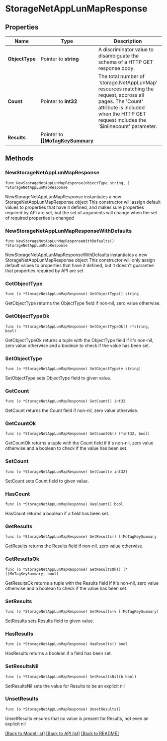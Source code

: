 # StorageNetAppLunMapResponse

## Properties

Name | Type | Description | Notes
------------ | ------------- | ------------- | -------------
**ObjectType** | Pointer to **string** | A discriminator value to disambiguate the schema of a HTTP GET response body. | 
**Count** | Pointer to **int32** | The total number of &#39;storage.NetAppLunMap&#39; resources matching the request, accross all pages. The &#39;Count&#39; attribute is included when the HTTP GET request includes the &#39;$inlinecount&#39; parameter. | [optional] 
**Results** | Pointer to [**[]MoTagKeySummary**](mo.TagKeySummary.md) |  | [optional] 

## Methods

### NewStorageNetAppLunMapResponse

`func NewStorageNetAppLunMapResponse(objectType string, ) *StorageNetAppLunMapResponse`

NewStorageNetAppLunMapResponse instantiates a new StorageNetAppLunMapResponse object
This constructor will assign default values to properties that have it defined,
and makes sure properties required by API are set, but the set of arguments
will change when the set of required properties is changed

### NewStorageNetAppLunMapResponseWithDefaults

`func NewStorageNetAppLunMapResponseWithDefaults() *StorageNetAppLunMapResponse`

NewStorageNetAppLunMapResponseWithDefaults instantiates a new StorageNetAppLunMapResponse object
This constructor will only assign default values to properties that have it defined,
but it doesn't guarantee that properties required by API are set

### GetObjectType

`func (o *StorageNetAppLunMapResponse) GetObjectType() string`

GetObjectType returns the ObjectType field if non-nil, zero value otherwise.

### GetObjectTypeOk

`func (o *StorageNetAppLunMapResponse) GetObjectTypeOk() (*string, bool)`

GetObjectTypeOk returns a tuple with the ObjectType field if it's non-nil, zero value otherwise
and a boolean to check if the value has been set.

### SetObjectType

`func (o *StorageNetAppLunMapResponse) SetObjectType(v string)`

SetObjectType sets ObjectType field to given value.


### GetCount

`func (o *StorageNetAppLunMapResponse) GetCount() int32`

GetCount returns the Count field if non-nil, zero value otherwise.

### GetCountOk

`func (o *StorageNetAppLunMapResponse) GetCountOk() (*int32, bool)`

GetCountOk returns a tuple with the Count field if it's non-nil, zero value otherwise
and a boolean to check if the value has been set.

### SetCount

`func (o *StorageNetAppLunMapResponse) SetCount(v int32)`

SetCount sets Count field to given value.

### HasCount

`func (o *StorageNetAppLunMapResponse) HasCount() bool`

HasCount returns a boolean if a field has been set.

### GetResults

`func (o *StorageNetAppLunMapResponse) GetResults() []MoTagKeySummary`

GetResults returns the Results field if non-nil, zero value otherwise.

### GetResultsOk

`func (o *StorageNetAppLunMapResponse) GetResultsOk() (*[]MoTagKeySummary, bool)`

GetResultsOk returns a tuple with the Results field if it's non-nil, zero value otherwise
and a boolean to check if the value has been set.

### SetResults

`func (o *StorageNetAppLunMapResponse) SetResults(v []MoTagKeySummary)`

SetResults sets Results field to given value.

### HasResults

`func (o *StorageNetAppLunMapResponse) HasResults() bool`

HasResults returns a boolean if a field has been set.

### SetResultsNil

`func (o *StorageNetAppLunMapResponse) SetResultsNil(b bool)`

 SetResultsNil sets the value for Results to be an explicit nil

### UnsetResults
`func (o *StorageNetAppLunMapResponse) UnsetResults()`

UnsetResults ensures that no value is present for Results, not even an explicit nil

[[Back to Model list]](../README.md#documentation-for-models) [[Back to API list]](../README.md#documentation-for-api-endpoints) [[Back to README]](../README.md)


